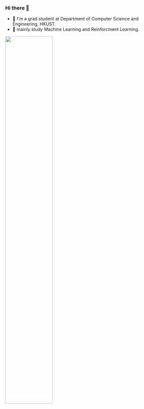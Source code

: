 ### Hi there 👋  

- :school:  I'm a grad student at Department of Computer Science and Engineering, HKUST.
- :microscope: mainly study Machine Learning and Reinforcment Learning.


<a href="https://github.com/YangRui2015/Modular_HER">
  <img align='left' src='https://github-readme-stats.vercel.app/api?username=YangRui2015&show_icons=true&count_private=true&hide=prs&theme=default_repocard', width=55%>
</a>




<!--
**YangRui2015/YangRui2015** is a ✨ _special_ ✨ repository because its `README.md` (this file) appears on your GitHub profile.

Here are some ideas to get you started:

- 🔭 I’m currently working on ...
- 🌱 I’m currently learning ...
- 👯 I’m looking to collaborate on ...
- 🤔 I’m looking for help with ...
- 💬 Ask me about ...
- 📫 How to reach me: ...
- 😄 Pronouns: ...
- ⚡ Fun fact: ...
-->
